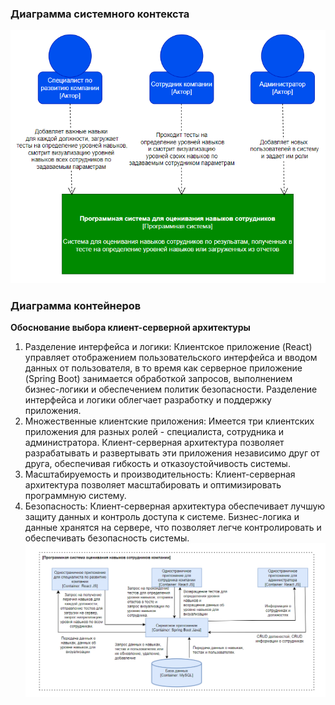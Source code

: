 ### Диаграмма системного контекста
![image](https://github.com/nikrykov/PAPS/blob/LabWork2/LabWork2/context-diag.PNG?raw=true)

### Диаграмма контейнеров
**Обоснование выбора клиент-серверной архитектуры**
1. Разделение интерфейса и логики: Клиентское приложение (React) управляет отображением пользовательского интерфейса и вводом данных от пользователя, в то время как серверное приложение (Spring Boot) занимается обработкой запросов, выполнением бизнес-логики и обеспечением политик безопасности. Разделение интерфейса и логики облегчает разработку и поддержку приложения.
2. Множественные клиентские приложения: Имеется три клиентских приложения для разных ролей - специалиста, сотрудника и администратора. Клиент-серверная архитектура позволяет разрабатывать и развертывать эти приложения независимо друг от друга, обеспечивая гибкость и отказоустойчивость системы.
3. Масштабируемость и производительность: Клиент-серверная архитектура позволяет масштабировать и оптимизировать программную систему.
4. Безопасность: Клиент-серверная архитектура обеспечивает лучшую защиту данных и контроль доступа к системе. Бизнес-логика и данные хранятся на сервере, что позволяет легче контролировать и обеспечивать безопасность системы.
![image](https://github.com/nikrykov/PAPS/blob/LabWork2/LabWork2/containers-diag.PNG?raw=true)
